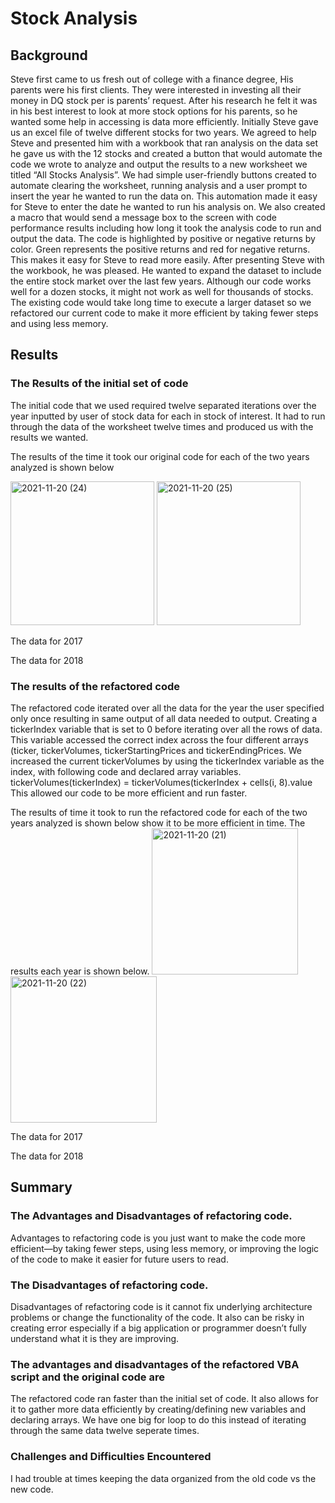 # Stock Analysis

## Background
Steve first came to us fresh out of college with a finance degree, His parents were his first clients. They were interested in investing all their money in DQ stock per is parents’ request. After his research he felt it was in his best interest to look at more stock options for his parents, so he wanted some help in accessing is data more efficiently. Initially Steve gave us an excel file of twelve different stocks for two years. 
We agreed to help Steve and presented him with a workbook that ran analysis on the data set he gave us with the 12 stocks and created a button that would automate the code we wrote to analyze and output the results to a new worksheet we titled “All Stocks Analysis”. We had simple user-friendly buttons created to automate clearing the worksheet, running analysis and a user prompt to insert the year he wanted to run the data on. This automation made it easy for Steve to enter the date he wanted to run his analysis on. We also created a macro that would send a message box to the screen with code performance results including how long it took the analysis code to run and output the data. The code is highlighted by positive or negative returns by color. Green represents the positive returns and red for negative returns. This makes it easy for Steve to read more easily. 
After presenting Steve with the workbook, he was pleased. He wanted to expand the dataset to include the entire stock market over the last few years. Although our code works well for a dozen stocks, it might not work as well for thousands of stocks. The existing code would take long time to execute a larger dataset so we refactored our current code to make it more efficient by taking fewer steps and using less memory.  

## Results

### The Results of the initial set of code

The initial code that we used required twelve separated iterations over the year inputted by user of stock data for each in stock of interest. It had to run through the data of the worksheet twelve times and produced us with the results we wanted. 

The results of the time it took our original code for each of the two years analyzed is shown below 
  
<img width="230" alt="2021-11-20 (24)" src="https://user-images.githubusercontent.com/94208810/142775008-0aa87ccc-8124-427e-a13e-32cfe23eb505.png">
<img width="230" alt="2021-11-20 (25)" src="https://user-images.githubusercontent.com/94208810/142775017-6f5c13e8-014f-4fe5-bc1e-328fe8005e91.png">

The data for 2017

The data for 2018 


### The results of the refactored code

The refactored code iterated over all the data for the year the user specified only once resulting in same output of all data needed to output.
Creating a tickerIndex variable that is set to 0 before iterating over all the rows of data. This variable accessed the correct index across the four different arrays (ticker, tickerVolumes, tickerStartingPrices and tickerEndingPrices.  We increased the current tickerVolumes by using the tickerIndex variable as the index, with following code and declared array variables.  
tickerVolumes(tickerIndex) = tickerVolumes(tickerIndex + cells(i, 8).value
This allowed our code to be more efficient and run faster. 

The results of time it took to run the refactored code for each of the two years analyzed is shown below show it to be more efficient in time. The results each year is shown below. 
<img width="234" alt="2021-11-20 (21)" src="https://user-images.githubusercontent.com/94208810/142775031-2f4abe7b-b485-4b2b-9866-5747d903f1ea.png">
<img width="234" alt="2021-11-20 (22)" src="https://user-images.githubusercontent.com/94208810/142775033-b4f5360d-0299-4887-b64a-a50e1a85c2ba.png">

The data for 2017

The data for 2018 

## Summary

### The Advantages and Disadvantages of refactoring code. 
Advantages to refactoring code is you just want to make the code more efficient—by taking fewer steps, using less memory, or improving the logic of the code to make it easier for future users to read.

### The Disadvantages of refactoring code. 
Disadvantages of refactoring code is it cannot fix underlying architecture problems or change the functionality of the code. It also can be risky in creating error especially if a big application or programmer doesn’t fully understand what it is they are improving. 

### The advantages and disadvantages of the refactored VBA script and the original code are 
The refactored code ran faster than the initial set of code. It also allows for it to gather more data efficiently by creating/defining new variables and declaring arrays. We have one big for loop to do this instead of iterating through the same data twelve seperate times. 


### Challenges and Difficulties Encountered
I had trouble at times keeping the data organized from the old code vs the new code.

